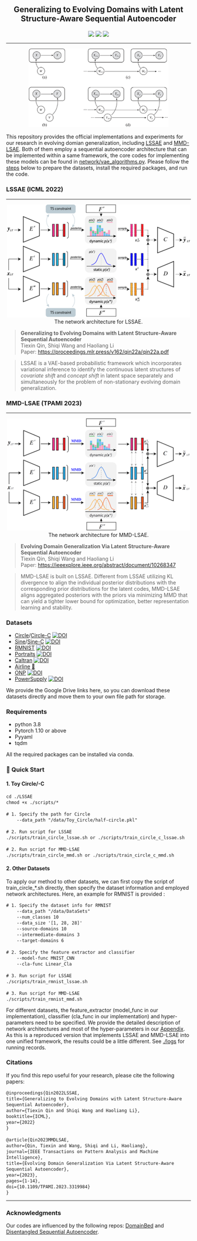 <h2 align="center">
<p> Generalizing to Evolving Domains with Latent Structure-Aware Sequential Autoencoder</p>
</h2>

<div align="center">

[![](https://img.shields.io/github/stars/WonderSeven/LSSAE)](https://github.com/WonderSeven/LSSAE)
[![](https://img.shields.io/github/forks/WonderSeven/LSSAE)](https://github.com/WonderSeven/LSSAE)
[![](https://img.shields.io/github/license/WonderSeven/LSSAE)](https://github.com/WonderSeven/LSSAE/blob/main/LICENSE)

</div>

---

<p align="center">
    <img width=380 src="./figs/DAG.png">
    <!-- <br>Fig 1. The overview of network architecture for LSSAE.</br> -->
</p>

This repository provides the official implementations and experiments for our research in evolving domian generalization, including [LSSAE](https://proceedings.mlr.press/v162/qin22a/qin22a.pdf) and [MMD-LSAE](https://ieeexplore.ieee.org/abstract/document/10268347). Both of them employ a sequential autoencoder architecture that can be implemented within a same framework, the core codes for implementing these models can be found in [network/vae_algorithms.py](network/vae_algorithms.py). Please follow the [steps](#datasets) below to prepare the datasets, install the required packages, and run the code. 


<!-- This repo contains official PyTorch implementation of:

- [Generalizing to Evolving Domains with Latent Structure-Aware Sequential Autoencoder](https://arxiv.org/abs/2205.07649) (ICML 2022) 
  <br>Tiexin Qin, Shiqi Wang and Haoliang Li.</br>

- [Evolving Domain Generalization Via Latent Structure-Aware Sequential Autoencoder](https://ieeexplore.ieee.org/abstract/document/10268347) (TPAMI 2023) 
  <br>Tiexin Qin, Shiqi Wang and Haoliang Li.</br> -->


<!-- <center>
<img src="./figs/framework.png" width="90%" height="50%" />
</center> -->




### LSSAE (ICML 2022)
---

<p align="center">
    <img width=500 src="./figs/framework_LSSAE.png">
    <br>The network architecture for LSSAE.</br>
</p>

> **Generalizing to Evolving Domains with Latent Structure-Aware Sequential Autoencoder** \
> Tiexin Qin, Shiqi Wang and Haoliang Li\
> Paper: https://proceedings.mlr.press/v162/qin22a/qin22a.pdf

> LSSAE is a VAE-based probabilistic framework which incorporates variational inference to identify the
continuous latent structures of *covariate shift* and *concept shift* in latent space separately and simultaneously for the problem of non-stationary evolving domain generalization.


### MMD-LSAE (TPAMI 2023)
---

<p align="center">
    <img width=500 src="./figs/framework_MMD_LSAE.png">
    <br>The network architecture for MMD-LSAE.</br>
</p>

> **Evolving Domain Generalization Via Latent Structure-Aware Sequential Autoencoder** \
> Tiexin Qin, Shiqi Wang and Haoliang Li\
> Paper: https://ieeexplore.ieee.org/abstract/document/10268347

> MMD-LSAE is built on LSSAE. Different from LSSAE utilizing KL divergence to align the individual posterior distributions with the corresponding prior distributions for the latent codes, MMD-LSAE aligns aggregated posteriors with the priors via minimizing MMD that can yield a tighter lower bound for optimization, better representation learning and stability. 



### Datasets
- [Circle](https://drive.google.com/file/d/1kWyunwxMXGJI5lARqTuJUFP8_gZ3nFA-/view?usp=sharing)/[Circle-C](https://drive.google.com/file/d/1LM2aWS-d4d47syWROkM57oI2AGZ-hnD2/view?usp=sharing)  [![DOI](https://zenodo.org/badge/DOI/10.1007/978-3-319-46227-1_7.svg)](https://doi.org/10.1007/978-3-319-46227-1_7)
- [Sine](https://drive.google.com/file/d/1E0Z4wxPjQKvWESlZdmt70A6B9SBOXSsw/view?usp=sharing)/[Sine-C](https://drive.google.com/file/d/1l15E_RX9zlvicSYur_Bwdqm7t-LbcKri/view?usp=sharing) [![DOI](https://zenodo.org/badge/DOI/10.1007/978-3-319-46227-1_7.svg)](https://doi.org/10.1007/978-3-319-46227-1_7)
- [RMNIST](http://yann.lecun.com/exdb/mnist/) [![DOI](https://zenodo.org/badge/DOI/10.1109/ICCV.2015.293.svg)](https://doi.org/10.1109/ICCV.2015.293)
- [Portraits](https://drive.google.com/file/d/1nvKn2pwaU6vr7Zmo6DTSts2i5Ik_--DW/view?usp=sharing) [![DOI](https://zenodo.org/badge/DOI/10.1109/TCI.2017.2699865.svg)](https://doi.org/10.1109/TCI.2017.2699865)
- [Caltran](https://drive.google.com/file/d/1x-23eDB1ksE2qKDbpA8vwmBRsWD6jiJw/view?usp=sharing) [![DOI](https://zenodo.org/badge/DOI/10.1109/CVPR.2014.116.svg)](https://doi.org/10.1109/CVPR.2014.116)
- [Airline](https://drive.google.com/drive/folders/1NSLLmUUQqtsF8GqaXjrEII-BZ6Rh8BVd?usp=drive_link) [🔗](https://kt.ijs.si/elena_ikonomovska/data.html)
- [ONP](https://drive.google.com/drive/folders/148MHxla5yhrC62VISv0xwXGQkH3TEK7b?usp=drive_link) [![DOI](https://zenodo.org/badge/DOI/10.1007/978-3-319-23485-4_53.svg)](https://doi.org/10.1007/978-3-319-23485-4_53)
- [PowerSupply](https://drive.google.com/file/d/11AXm-kcSWk2LBhaNEMm56UVm7Evhj793/view?usp=sharing) [![DOI](https://zenodo.org/badge/DOI/10.1109/JAS.2019.1911747.svg)](https://doi.org/10.1109/JAS.2019.1911747)

We provide the Google Drive links here, so you can download these datasets directly and move them to your own file path for storage.


### Requirements

- python 3.8
- Pytorch 1.10 or above
- Pyyaml
- tqdm

All the required packages can be installed via conda.


### 🚀 Quick Start

#### 1. Toy Circle/-C
```
cd ./LSSAE
chmod +x ./scripts/*

# 1. Specify the path for Circle
    --data_path "/data/Toy_Circle/half-circle.pkl" 

# 2. Run script for LSSAE
./scripts/train_circle_lssae.sh or ./scripts/train_circle_c_lssae.sh

# 2. Run script for MMD-LSAE
./scripts/train_circle_mmd.sh or ./scripts/train_circle_c_mmd.sh
```


#### 2. Other Datasets

To apply our method to other datasets, we can first copy the script of train_circle_*.sh directly, then specify the dataset information and employed network architectures. Here, an example for RMNIST is provided :
```
# 1. Specify the dataset info for RMNIST
    --data_path "/data/DataSets" 
    --num_classes 10 
    --data_size '[1, 28, 28]' 
    --source-domains 10 
    --intermediate-domains 3 
    --target-domains 6 

# 2. Specify the feature extractor and classifier
    --model-func MNIST_CNN
    --cla-func Linear_Cla

# 3. Run script for LSSAE
./scripts/train_rmnist_lssae.sh

# 3. Run script for MMD-LSAE
./scripts/train_rmnist_mmd.sh
```

For different datasets, the feature_extractor (model_func in our implementation), classifier (cla_func in our implementation) and hyper-parameters need to be specified. We provide the detailed description of network architectures and most of the hyper-parameters in our [Appendix](https://arxiv.org/abs/2205.07649). As this is a reproduced version that implements LSSAE and MMD-LSAE into one unified framework, the results could be a little different.  See [./logs](./logs) for running records. 


### Citations  
If you find this repo useful for your research, please cite the following papers:

    @inproceedings{Qin2022LSSAE,
    title={Generalizing to Evolving Domains with Latent Structure-Aware Sequential Autoencoder},
    author={Tiexin Qin and Shiqi Wang and Haoliang Li},
    booktitle={ICML},
    year={2022}
    }

    @article{Qin2023MMDLSAE,
    author={Qin, Tiexin and Wang, Shiqi and Li, Haoliang},
    journal={IEEE Transactions on Pattern Analysis and Machine Intelligence}, 
    title={Evolving Domain Generalization Via Latent Structure-Aware Sequential Autoencoder}, 
    year={2023},
    pages={1-14},
    doi={10.1109/TPAMI.2023.3319984}
    }

---

### Acknowledgments

Our codes are influenced by the following repos: [DomainBed](https://github.com/facebookresearch/DomainBed) and [Disentangled Sequential Autoencoder](https://github.com/yatindandi/Disentangled-Sequential-Autoencoder).
